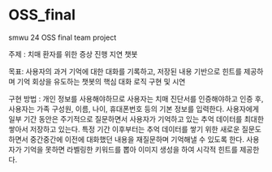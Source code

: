# OSS_final
smwu 24 OSS final team project

주제 : 치매 환자를 위한 증상 진행 지연 챗봇

목표: 사용자의 과거 기억에 대한 대화를 기록하고, 저장된 내용 기반으로 힌트를 제공하며 기억 회상을 유도하는 챗봇의 핵심 대화 로직 구현 및 시연

구현 방법 : 개인 정보를 사용해야하므로 사용자는 치매 진단서를 인증해야하고 인증 후, 사용자는 가족 구성원, 이름, 나이, 휴대폰번호 등의 기본 정보를 입력한다. 사용자에게 일부 기간 동안은 주기적으로 질문하면서 사용자가 기억하고 있는 추억 데이터를 최대한 쌓아서 저장하고 있는다. 특정 기간 이후부터는 추억 데이터를 쌓기 위한 새로운 질문도 하면서 중간중간에 이전에 대화했던 내용을 재질문하며 기억해낼 수 있도록 한다. 사용자가 기억을 못하면 라벨링한 키워드를 뽑아 이미지 생성을 하여 시각적 힌트를 제공한다.
